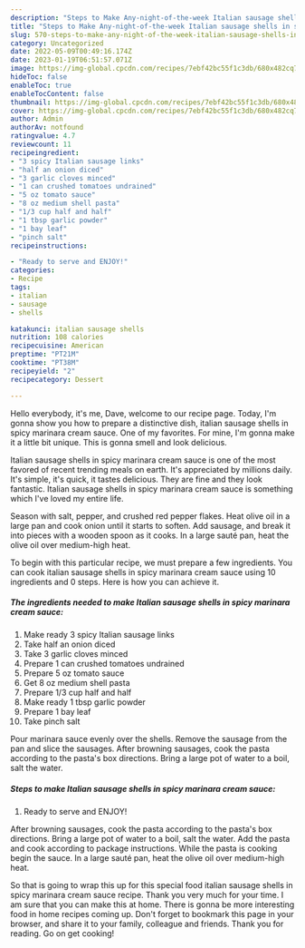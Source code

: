 ```yaml
---
description: "Steps to Make Any-night-of-the-week Italian sausage shells in spicy marinara cream sauce"
title: "Steps to Make Any-night-of-the-week Italian sausage shells in spicy marinara cream sauce"
slug: 570-steps-to-make-any-night-of-the-week-italian-sausage-shells-in-spicy-marinara-cream-sauce
category: Uncategorized
date: 2022-05-09T00:49:16.174Z
date: 2023-01-19T06:51:57.071Z
image: https://img-global.cpcdn.com/recipes/7ebf42bc55f1c3db/680x482cq70/italian-sausage-shells-in-spicy-marinara-cream-sauce-recipe-main-photo.jpg
hideToc: false
enableToc: true
enableTocContent: false
thumbnail: https://img-global.cpcdn.com/recipes/7ebf42bc55f1c3db/680x482cq70/italian-sausage-shells-in-spicy-marinara-cream-sauce-recipe-main-photo.jpg
cover: https://img-global.cpcdn.com/recipes/7ebf42bc55f1c3db/680x482cq70/italian-sausage-shells-in-spicy-marinara-cream-sauce-recipe-main-photo.jpg
author: Admin
authorAv: notfound
ratingvalue: 4.7
reviewcount: 11
recipeingredient:
- "3 spicy Italian sausage links"
- "half an onion diced"
- "3 garlic cloves minced"
- "1 can crushed tomatoes undrained"
- "5 oz tomato sauce"
- "8 oz medium shell pasta"
- "1/3 cup half and half"
- "1 tbsp garlic powder"
- "1 bay leaf"
- "pinch salt"
recipeinstructions:

- "Ready to serve and ENJOY!"
categories:
- Recipe
tags:
- italian
- sausage
- shells

katakunci: italian sausage shells 
nutrition: 108 calories
recipecuisine: American
preptime: "PT21M"
cooktime: "PT38M"
recipeyield: "2"
recipecategory: Dessert

---
```



Hello everybody, it's me, Dave, welcome to our recipe page. Today, I'm gonna show you how to prepare a distinctive dish, italian sausage shells in spicy marinara cream sauce. One of my favorites. For mine, I'm gonna make it a little bit unique. This is gonna smell and look delicious.

Italian sausage shells in spicy marinara cream sauce is one of the most favored of recent trending meals on earth. It's appreciated by millions daily. It's simple, it's quick, it tastes delicious. They are fine and they look fantastic. Italian sausage shells in spicy marinara cream sauce is something which I've loved my entire life.

Season with salt, pepper, and crushed red pepper flakes. Heat olive oil in a large pan and cook onion until it starts to soften. Add sausage, and break it into pieces with a wooden spoon as it cooks. In a large sauté pan, heat the olive oil over medium-high heat.


To begin with this particular recipe, we must prepare a few ingredients. You can cook italian sausage shells in spicy marinara cream sauce using 10 ingredients and 0 steps. Here is how you can achieve it.

<!--inarticleads1-->

##### The ingredients needed to make Italian sausage shells in spicy marinara cream sauce:

1. Make ready 3 spicy Italian sausage links
1. Take half an onion diced
1. Take 3 garlic cloves minced
1. Prepare 1 can crushed tomatoes undrained
1. Prepare 5 oz tomato sauce
1. Get 8 oz medium shell pasta
1. Prepare 1/3 cup half and half
1. Make ready 1 tbsp garlic powder
1. Prepare 1 bay leaf
1. Take pinch salt


Pour marinara sauce evenly over the shells. Remove the sausage from the pan and slice the sausages. After browning sausages, cook the pasta according to the pasta&#39;s box directions. Bring a large pot of water to a boil, salt the water. 

<!--inarticleads2-->

##### Steps to make Italian sausage shells in spicy marinara cream sauce:


1. Ready to serve and ENJOY!

After browning sausages, cook the pasta according to the pasta&#39;s box directions. Bring a large pot of water to a boil, salt the water. Add the pasta and cook according to package instructions. While the pasta is cooking begin the sauce. In a large sauté pan, heat the olive oil over medium-high heat. 

So that is going to wrap this up for this special food italian sausage shells in spicy marinara cream sauce recipe. Thank you very much for your time. I am sure that you can make this at home. There is gonna be more interesting food in home recipes coming up. Don't forget to bookmark this page in your browser, and share it to your family, colleague and friends. Thank you for reading. Go on get cooking!
